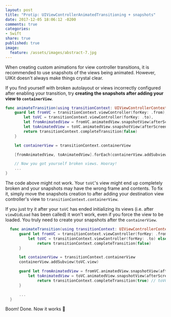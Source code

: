 ```yaml
---
layout: post
title: "Protip: UIViewControllerAnimatedTransitioning + snapshots"
date: 2017-12-05 18:06:12 -0200
comments: true
categories:
- Swift
share: true
published: true
image:
  feature: /assets/images/abstract-7.jpg
---
```


When creating custom animations for view controller transitions, it is recommended
to use snapshots of the views being animated. However, UIKit doesn't always make
things crystal clear.

If you find yourself with broken autolayout or views incorrectly configured after
enabling your transition, try **creating the snapshots after adding your view to
`containerView`**.

<!-- more -->

```swift
func animateTransition(using transitionContext: UIViewControllerContextTransitioning) {
    guard let fromVC = transitionContext.viewController(forKey: .from),
        let toVC = transitionContext.viewController(forKey: .to),
        let fromAnimatedView = fromVC.animatedView.snapshotView(afterScreenUpdates: true),
        let toAnimatedView = toVC.animatedView.snapshotView(afterScreenUpdates: true) else {
        return transitionContext.completeTransition(false)
    }

    let containerView = transitionContext.containerView

    [fromAnimatedView, toAnimatedView].forEach(containerView.addSubview(_:))

    // Now you got yourself broken views. Hooray!
    ...
}
```

The code above might not work. Your `toVC`'s view might end up completely broken
and your snapshots may have the wrong frame and contents. To fix it, simply move
the snapshots creation to after adding your destination view controller's view to
`transitionContext.containerView`.

If you just try it after your `toVC` has ended initializing its views (i.e. after
`viewDidLoad` has been called) it won't work, even if you force the view to be
loaded. You truly need to create your snapshots after the `containerView`.

```swift
  func animateTransition(using transitionContext: UIViewControllerContextTransitioning) {
      guard let fromVC = transitionContext.viewController(forKey: .from),
          let toVC = transitionContext.viewController(forKey: .to) else {
              return transitionContext.completeTransition(false)
      }

      let containerView = transitionContext.containerView
      containerView.addSubview(toVC.view)

      guard let fromAnimatedView = fromVC.animatedView.snapshotView(afterScreenUpdates: true),
          let toAnimatedView = toVC.animatedView.snapshotView(afterScreenUpdates: true) else {
              return transitionContext.completeTransition(true) // toVC.view was already added to the container
      }

      ...
  }
```

Boom! Done. Now it works 🎉
